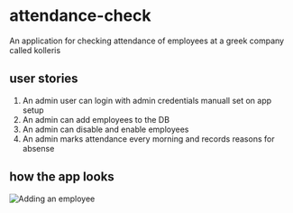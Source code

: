 # attendance-check
An application for checking attendance of employees at a greek company called kolleris

## user stories
1. An admin user can login with admin credentials manuall set on app setup
2. An admin can add employees to the DB
3. An admin can disable and enable employees
4. An admin marks attendance every morning and records reasons for absense

## how the app looks
![Adding an employee]("https://raw.githubusercontent.com/mactunechy/attendance-check/master/screenshots/Screenshot%20from%202021-02-05%2015-12-48.png")
